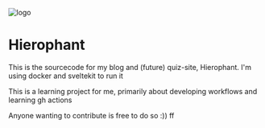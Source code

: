 ![logo](https://hierophant.ams3.cdn.digitaloceanspaces.com/static%2Fimages%2FLogofaint.png)
# Hierophant
This is the sourcecode for my blog and (future) quiz-site, Hierophant. I'm using docker and sveltekit to run it

This is a learning project for me, primarily about developing workflows and learning gh actions

Anyone wanting to contribute is free to do so :))
ff

